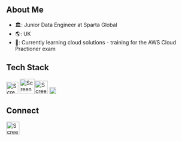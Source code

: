 ## About Me
* :classical_building:: Junior Data Engineer at Sparta Global
* :earth_americas:: UK
* 🌱: Currently learning cloud solutions - training for the AWS Cloud Practioner exam

## Tech Stack
<img width="32" alt="Screenshot 2024-01-17 234213" src="https://github.com/SebManley/SebManley/assets/150821603/0cd0823b-2e5b-434a-8689-6e7cb72d83eb"> <img width="40" alt="Screenshot 2024-01-17 234735" src="https://github.com/SebManley/SebManley/assets/150821603/26103a50-0f95-453a-b08f-4c4d1f686059"><img width="35" alt="Screenshot 2024-01-17 235952" src="https://github.com/SebManley/SebManley/assets/150821603/2e78f2ff-f619-4ca1-ab5a-361c2532740e"> <img width="18" alt="Screenshot 2024-01-18 000220" src="https://github.com/SebManley/SebManley/assets/150821603/80ca76f0-f3f8-4c79-871b-c6d3d4b1c781">



## Connect
[<img width="35" alt="Screenshot 2024-01-17 235417" src="https://github.com/SebManley/SebManley/assets/150821603/23616538-e5cc-44f4-b9c5-6d67700926de">](https://www.linkedin.com/in/sebastian-manley/)
